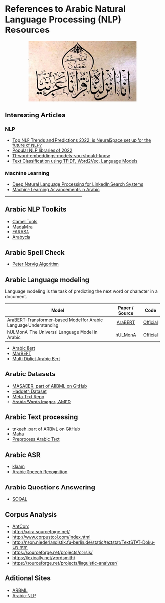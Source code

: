 
# References to Arabic Natural Language Processing (NLP) Resources

<!-- ![Screenshot](assets/template.jpg) -->

<p align="center">
  <!-- <img src="assets/template.jpg" width="350" title="hover text"> -->
  <img src="assets/template.jpg" width="350" alt="انا أنزلناه قرانا عربيا لعلكم تعقلون">
</p>

## Interesting Articles
### NLP
  - [Top NLP Trends and Predictions 2022: is NeuralSpace set up for the future of NLP?](https://medium.com/neuralspace/top-nlp-trends-and-predictions-2022-is-neuralspace-set-up-for-the-future-of-nlp-6a4cbe166ee6)
  - [Popular NLP libraries of 2022](https://medium.com/nlplanet/awesome-nlp-21-popular-nlp-libraries-of-2022-2e07a914248b)
  - [11-word-embeddings-models-you-should-know](https://medium.com/nlplanet/two-minutes-nlp-11-word-embeddings-models-you-should-know-a0581763b9a9)
  - [Text Classification using TFIDF, Word2Vec, Language Models](https://towardsdatascience.com/text-classification-with-nlp-tf-idf-vs-word2vec-vs-bert-41ff868d1794)

### Machine Learning
  - [Deep Natural Language Processing for LinkedIn Search Systems](https://towardsdatascience.com/deep-natural-language-processing-for-linkedin-search-systems-6d136978bcfe)
  - [Machine Learning Advancements in Arabic](https://towardsdatascience.com/machine-learning-advancements-in-arabic-nlp-c6982b2f602b)
  
  <hr style="width:50%;text-align:left;margin-left:0">

## Arabic NLP Toolkits
- [Camel Tools](https://camel-tools.readthedocs.io/en/latest/)
- [MadaMira](https://camel.abudhabi.nyu.edu/madamira/)
- [FARASA](https://farasa.qcri.org/)
- [Arabycia](https://github.com/mohabmes/Arabycia)

## Arabic Spell Check
- [Peter Norvig Algorithm](norvig/)


## Arabic Language modeling

Language modeling is the task of predicting the next word or character in a document.


| Model           | Paper / Source | Code |
| ------------- | :-----:| :-----: |
|AraBERT: Transformer-based Model for Arabic Language Understanding|[AraBERT](https://arxiv.org/abs/2003.00104) | [Official](https://github.com/aub-mind/araBERT) |
|hULMonA: The Universal Language Model in Arabic|[hULMonA](https://aclanthology.org/W19-4608/) | [Official](https://github.com/aub-mind/hULMonA) |

  - [Arabic Bert](https://github.com/alisafaya/Arabic-BERT)
  - [MarBERT](https://github.com/UBC-NLP/marbert)
  - [Multi Dialict Arabic Bert](https://github.com/mawdoo3/Multi-dialect-Arabic-BERT)

## Arabic Datasets
  - [MASADER, part of ARBML on GitHub](https://arbml.github.io/masader/)
  - [Haddeth Dataset](https://github.com/abdelrahmaan/Hadith-Data-Sets)
  - [Meta Text Repo](https://metatext.io/datasets-list/arabic-language)
  - [Arabic Words Images, AMFD](https://github.com/msfasha/Arabic-Multi-Fonts-Dataset)

## Arabic Text processing
  - [tnkeeh, part of ARBML on GitHub](https://github.com/ARBML/tnkeeh)
  - [Maha](https://github.com/TRoboto/Maha)
  - [Preprocess Arabic Text](https://github.com/motazsaad/process-arabic-text)

## Arabic ASR
  - [klaam](https://github.com/ARBML/klaam)
  - [Arabic Speech Recognition](https://github.com/Anwarvic/Arabic-Speech-Recognition)

## Arabic Questions Answering
  - [SOQAL](https://github.com/husseinmozannar/SOQAL)

## Corpus Analysis
  - [AntCont](http://www.laurenceanthony.net/software/antconc/)
  - http://xaira.sourceforge.net/
  - http://www.corpustool.com/index.html
  - http://neon.niederlandistik.fu-berlin.de/static/textstat/TextSTAT-Doku-EN.html
  - https://sourceforge.net/projects/corsis/
  - https://lexically.net/wordsmith/
  - https://sourceforge.net/projects/linguistic-analyzer/


## Aditional Sites
  - [ARBML](https://github.com/ARBML)
  - [Arabic-NLP](https://github.com/topics/arabic-nlp)
